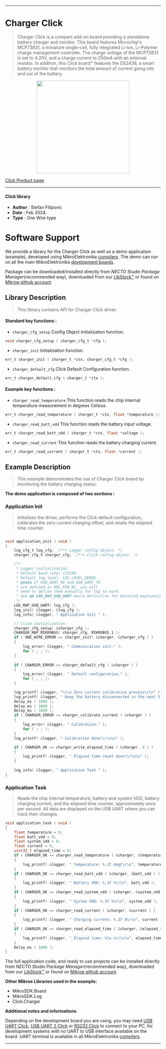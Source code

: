 
---
# Charger Click

> Charger Click is a compact add-on board providing a standalone battery charger and monitor. This board features Microchip's MCP73831, a miniature single-cell, fully integrated Li-Ion, Li-Polymer charge management controller. The charge voltage of the MCP73831 is set to 4.20V, and a charge current to 250mA with an external resistor. In addition, this Click board™ features the DS2438, a smart battery monitor that monitors the total amount of current going into and out of the battery.

<p align="center">
  <img src="https://download.mikroe.com/images/click_for_ide/charger_click.png" height=300px>
</p>

[Click Product page](https://www.mikroe.com/charger-click)

---


#### Click library

- **Author**        : Stefan Filipovic
- **Date**          : Feb 2024.
- **Type**          : One Wire type


# Software Support

We provide a library for the Charger Click
as well as a demo application (example), developed using MikroElektronika
[compilers](https://www.mikroe.com/necto-studio).
The demo can run on all the main MikroElektronika [development boards](https://www.mikroe.com/development-boards).

Package can be downloaded/installed directly from *NECTO Studio Package Manager*(recommended way), downloaded from our [LibStock&trade;](https://libstock.mikroe.com) or found on [Mikroe github account](https://github.com/MikroElektronika/mikrosdk_click_v2/tree/master/clicks).

## Library Description

> This library contains API for Charger Click driver.

#### Standard key functions :

- `charger_cfg_setup` Config Object Initialization function.
```c
void charger_cfg_setup ( charger_cfg_t *cfg );
```

- `charger_init` Initialization function.
```c
err_t charger_init ( charger_t *ctx, charger_cfg_t *cfg );
```

- `charger_default_cfg` Click Default Configuration function.
```c
err_t charger_default_cfg ( charger_t *ctx );
```

#### Example key functions :

- `charger_read_temperature` This function reads the chip internal temperature measurement in degrees Celsius.
```c
err_t charger_read_temperature ( charger_t *ctx, float *temperature );
```

- `charger_read_batt_vdd` This function reads the battery input voltage.
```c
err_t charger_read_batt_vdd ( charger_t *ctx, float *voltage );
```

- `charger_read_current` This function reads the battery charging current.
```c
err_t charger_read_current ( charger_t *ctx, float *current );
```

## Example Description

> This example demonstrates the use of Charger Click board by monitoring the battery charging status.

**The demo application is composed of two sections :**

### Application Init

> Initializes the driver, performs the Click default configuration, calibrates the zero current charging offset, and resets the elapsed time counter.

```c

void application_init ( void )
{
    log_cfg_t log_cfg;  /**< Logger config object. */
    charger_cfg_t charger_cfg;  /**< Click config object. */

    /** 
     * Logger initialization.
     * Default baud rate: 115200
     * Default log level: LOG_LEVEL_DEBUG
     * @note If USB_UART_RX and USB_UART_TX 
     * are defined as HAL_PIN_NC, you will 
     * need to define them manually for log to work. 
     * See @b LOG_MAP_USB_UART macro definition for detailed explanation.
     */
    LOG_MAP_USB_UART( log_cfg );
    log_init( &logger, &log_cfg );
    log_info( &logger, " Application Init " );

    // Click initialization.
    charger_cfg_setup( &charger_cfg );
    CHARGER_MAP_MIKROBUS( charger_cfg, MIKROBUS_1 );
    if ( ONE_WIRE_ERROR == charger_init( &charger, &charger_cfg ) ) 
    {
        log_error( &logger, " Communication init." );
        for ( ; ; );
    }
    
    if ( CHARGER_ERROR == charger_default_cfg ( &charger ) )
    {
        log_error( &logger, " Default configuration." );
        for ( ; ; );
    }

    log_printf( &logger, "\r\n Zero current calibration process\r\n" );
    log_printf( &logger, " Keep the battery disconnected in the next 5 seconds\r\n" );
    Delay_ms ( 1000 );
    Delay_ms ( 1000 );
    Delay_ms ( 1000 );
    if ( CHARGER_ERROR == charger_calibrate_current ( &charger ) )
    {
        log_error( &logger, " Calibration." );
        for ( ; ; );
    }
    log_printf( &logger, " Calibration done!\r\n\n" );

    if ( CHARGER_OK == charger_write_elapsed_time ( &charger, 0 ) )
    {
        log_printf( &logger, " Elapsed time reset done!\r\n\n" );
    }
    
    log_info( &logger, " Application Task " );
}

```

### Application Task

> Reads the chip internal temperature, battery and system VDD, battery charging
current, and the elapsed time counter, approximately once per second. All data
are displayed on the USB UART where you can track their changes.

```c
void application_task ( void )
{
    float temperature = 0;
    float batt_vdd = 0;
    float system_vdd = 0;
    float current = 0;
    uint32_t elapsed_time = 0;
    if ( CHARGER_OK == charger_read_temperature ( &charger, &temperature ) )
    {
        log_printf( &logger, " Temperature: %.2f degC\r\n", temperature );
    }
    if ( CHARGER_OK == charger_read_batt_vdd ( &charger, &batt_vdd ) )
    {
        log_printf( &logger, " Battery VDD: %.3f V\r\n", batt_vdd );
    }
    if ( CHARGER_OK == charger_read_system_vdd ( &charger, &system_vdd ) )
    {
        log_printf( &logger, " System VDD: %.3f V\r\n", system_vdd );
    }
    if ( CHARGER_OK == charger_read_current ( &charger, &current ) )
    {
        log_printf( &logger, " Charging current: %.3f A\r\n", current );
    }
    if ( CHARGER_OK == charger_read_elapsed_time ( &charger, &elapsed_time ) )
    {
        log_printf( &logger, " Elapsed time: %lu s\r\n\n", elapsed_time );
    }
    Delay_ms ( 1000 );
}
```

The full application code, and ready to use projects can be installed directly from *NECTO Studio Package Manager*(recommended way), downloaded from our [LibStock&trade;](https://libstock.mikroe.com) or found on [Mikroe github account](https://github.com/MikroElektronika/mikrosdk_click_v2/tree/master/clicks).

**Other Mikroe Libraries used in the example:**

- MikroSDK.Board
- MikroSDK.Log
- Click.Charger

**Additional notes and informations**

Depending on the development board you are using, you may need
[USB UART Click](https://www.mikroe.com/usb-uart-click),
[USB UART 2 Click](https://www.mikroe.com/usb-uart-2-click) or
[RS232 Click](https://www.mikroe.com/rs232-click) to connect to your PC, for
development systems with no UART to USB interface available on the board. UART
terminal is available in all MikroElektronika
[compilers](https://shop.mikroe.com/compilers).

---

